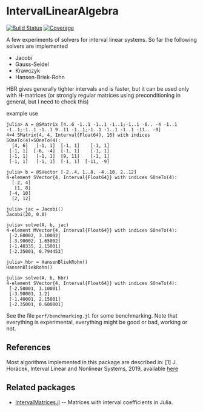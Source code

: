 # IntervalLinearAlgebra

[![Build Status](https://github.com/lucaferranti/IntervalLinearAlgebra.jl/workflows/CI/badge.svg)](https://github.com/lucaferranti/IntervalLinearAlgebra.jl/actions)
[![Coverage](https://codecov.io/gh/lucaferranti/IntervalLinearAlgebra.jl/branch/master/graph/badge.svg)](https://codecov.io/gh/lucaferranti/IntervalLinearAlgebra.jl)

A few experiments of solvers for interval linear systems. So far the following solvers are implemented

- Jacobi
- Gauss-Seidel
- Krawczyk
- Hansen-Briek-Rohn

HBR gives generally tighter intervals and is faster, but it can be used only with H-matrices (or strongly regular matrices using preconditioning in general, but I need to check this)

example use

```julia-repl
julia> A = @SMatrix [4..6 -1..1 -1..1 -1..1;-1..1 -6.. -4 -1..1 -1..1;-1..1 -1..1 9..11 -1..1;-1..1 -1..1 -1..1 -11.. -9]
4×4 SMatrix{4, 4, Interval{Float64}, 16} with indices SOneTo(4)×SOneTo(4):
  [4, 6]   [-1, 1]  [-1, 1]    [-1, 1]
 [-1, 1]  [-6, -4]  [-1, 1]    [-1, 1]
 [-1, 1]   [-1, 1]  [9, 11]    [-1, 1]
 [-1, 1]   [-1, 1]  [-1, 1]  [-11, -9]

julia> b = @SVector [-2..4, 1..8, -4..10, 2..12]
4-element SVector{4, Interval{Float64}} with indices SOneTo(4):
  [-2, 4]
   [1, 8]
 [-4, 10]
  [2, 12]

julia> jac = Jacobi()
Jacobi(20, 0.0)

julia> solve(A, b, jac)
4-element MVector{4, Interval{Float64}} with indices SOneTo(4):
 [-2.60002, 3.10002]
 [-3.90002, 1.65002]
 [-1.48335, 2.15001]
 [-2.35001, 0.794453]

julia> hbr = HansenBliekRohn()
HansenBliekRohn()

julia> solve(A, b, hbr)
4-element SVector{4, Interval{Float64}} with indices SOneTo(4):
 [-2.50001, 3.10001]
 [-3.90001, 1.2]
 [-1.40001, 2.15001]
 [-2.35001, 0.600001]
```

See the file `perf/benchmarking.jl` for some benchmarking. Note that everything is experimental, everything might be good or bad, working or not.

## References

Most algorithms implemented in this package are described in:
[1] J. Horácek, Interval Linear and Nonlinear Systems, 2019, available [here](https://kam.mff.cuni.cz/~horacek/source/horacek_phdthesis.pdf)

## Related packages

- [IntervalMatrices.jl](https://github.com/JuliaReach/IntervalMatrices.jl) -- Matrices with interval coefficients in Julia.

